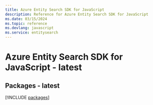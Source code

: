 ```yaml
---
title: Azure Entity Search SDK for JavaScript
description: Reference for Azure Entity Search SDK for JavaScript
ms.date: 03/15/2024
ms.topic: reference
ms.devlang: javascript
ms.service: entitysearch
---
```

# Azure Entity Search SDK for JavaScript - latest
## Packages - latest
[!INCLUDE [packages](entity-search-index.md)]